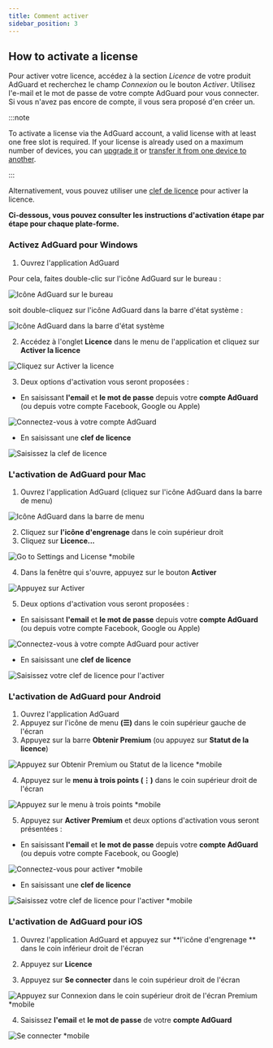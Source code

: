 ```yaml
---
title: Comment activer
sidebar_position: 3
---
```


## How to activate a license

Pour activer votre licence, accédez à la section *Licence* de votre produit AdGuard et recherchez le champ *Connexion* ou le bouton *Activer*. Utilisez l'e-mail et le mot de passe de votre compte AdGuard pour vous connecter. Si vous n'avez pas encore de compte, il vous sera proposé d'en créer un.

:::note

To activate a license via the AdGuard account, a valid license with at least one free slot is required. If your license is already used on a maximum number of devices, you can [upgrade it](../payment-options#upgrade) or [transfer it from one device to another](../transfer).

:::

Alternativement, vous pouvez utiliser une [clef de licence](../what-is#license-key) pour activer la licence.

**Ci-dessous, vous pouvez consulter les instructions d'activation étape par étape pour chaque plate-forme.**

### Activez AdGuard pour Windows

1. Ouvrez l'application AdGuard

Pour cela, faites double-clic sur l'icône AdGuard sur le bureau :

![Icône AdGuard sur le bureau](https://cdn.adtidy.org/public/Adguard/kb/newscreenshots/En/General/windowsEn.png)

soit double-cliquez sur l'icône AdGuard dans la barre d'état système :

![Icône AdGuard dans la barre d'état système](https://cdn.adtidy.org/public/Adguard/kb/newscreenshots/En/General/windows2En.png)

2. Accédez à l'onglet **Licence** dans le menu de l'application et cliquez sur **Activer la licence**

![Cliquez sur Activer la licence](https://cdn.adtidy.org/public/Adguard/kb/newscreenshots/En/General/windowslicense1en.png)

3. Deux options d'activation vous seront proposées :

- En saisissant **l'email** et **le mot de passe** depuis votre **compte AdGuard** (ou depuis votre compte Facebook, Google ou Apple)

![Connectez-vous à votre compte AdGuard](https://cdn.adtidy.org/public/Adguard/kb/newscreenshots/En/General/windowslicense2en.png)

- En saisissant une **clef de licence**

![Saisissez la clef de licence](https://cdn.adtidy.org/public/Adguard/kb/newscreenshots/En/General/windowslicense3en.png)

### L'activation de AdGuard pour Mac

1. Ouvrez l'application AdGuard (cliquez sur l'icône AdGuard dans la barre de menu)

![Icône AdGuard dans la barre de menu](https://cdn.adtidy.org/public/Adguard/kb/newscreenshots/Ja/General/mac1.png)

2. Cliquez sur **l'icône d'engrenage** dans le coin supérieur droit
3. Cliquez sur **Licence...**

![Go to Settings and License *mobile](https://cdn.adtidy.org/public/Adguard/kb/newscreenshots/En/General/macEn.png)

4. Dans la fenêtre qui s'ouvre, appuyez sur le bouton **Activer**

![Appuyez sur Activer](https://cdn.adtidy.org/public/Adguard/kb/newscreenshots/En/General/maclicenseen1.png)

5. Deux options d'activation vous seront proposées :
- En saisissant **l'email** et **le mot de passe** depuis votre **compte AdGuard** (ou depuis votre compte Facebook, Google ou Apple)

![Connectez-vous à votre compte AdGuard pour activer](https://cdn.adtidy.org/public/Adguard/kb/newscreenshots/En/General/maclicenseen2.png)

- En saisissant une **clef de licence**

![Saisissez votre clef de licence pour l'activer](https://cdn.adtidy.org/public/Adguard/kb/newscreenshots/En/General/maclicenseen3.png)

### L'activation de AdGuard pour Android

1. Ouvrez l'application AdGuard
2. Appuyez sur l'icône de menu **(☰)** dans le coin supérieur gauche de l'écran
3. Appuyez sur la barre **Obtenir Premium** (ou appuyez sur **Statut de la licence**)

![Appuyez sur Obtenir Premium ou Statut de la licence *mobile](https://cdn.adtidy.org/public/Adguard/kb/newscreenshots/En/General/androidlicense1en.png)

4. Appuyez sur le **menu à trois points (⋮)** dans le coin supérieur droit de l'écran

![Appuyez sur le menu à trois points *mobile](https://cdn.adtidy.org/public/Adguard/kb/newscreenshots/En/General/android2En.png)

5. Appuyez sur **Activer Premium** et deux options d'activation vous seront présentées :

- En saisissant **l'email** et **le mot de passe** depuis votre **compte AdGuard** (ou depuis votre compte Facebook, ou Google)

![Connectez-vous pour activer *mobile](https://cdn.adtidy.org/public/Adguard/kb/newscreenshots/En/General/androidlicense2en.png)

- En saisissant une **clef de licence**

![Saisissez votre clef de licence pour l'activer *mobile](https://cdn.adtidy.org/public/Adguard/kb/newscreenshots/En/General/androidlicense3en.png)

### L'activation de AdGuard pour iOS

1. Ouvrez l'application AdGuard et appuyez sur **l'icône d'engrenage ** dans le coin inférieur droit de l'écran

2. Appuyez sur **Licence**

3. Appuyez sur **Se connecter** dans le coin supérieur droit de l'écran

![Appuyez sur Connexion dans le coin supérieur droit de l'écran Premium *mobile](https://cdn.adtidy.org/content/kb/ad_blocker/iOS/ioslicense1en.png)

4. Saisissez **l'email** et **le mot de passe** de votre **compte AdGuard**

![Se connecter *mobile](https://cdn.adtidy.org/content/kb/ad_blocker/iOS/ioslicense2en.png)
